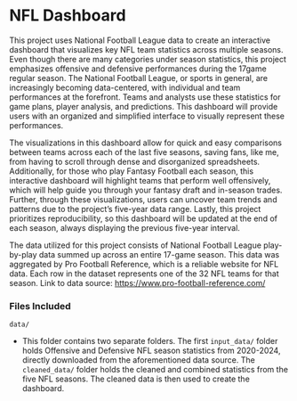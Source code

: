 # NFL Dashboard
This project uses National Football League data to create an interactive dashboard that visualizes key NFL team statistics across multiple seasons. Even though there are many categories under season statistics, this project emphasizes offensive and defensive performances during the 17game regular season. The National Football League, or sports in general, are increasingly becoming data-centered, with individual and team performances at the forefront. Teams and analysts use these statistics for game plans, player analysis, and predictions. This dashboard will provide users with an organized and simplified interface to visually represent these performances.  
 
The visualizations in this dashboard allow for quick and easy comparisons between teams across each of the last five seasons, saving fans, like me, from having to scroll through dense and disorganized spreadsheets. Additionally, for those who play Fantasy Football each season, this interactive dashboard will highlight teams that perform well offensively, which will help guide you through your fantasy draft and in-season trades. Further, through these visualizations, users can uncover team trends and patterns due to the project’s five-year data range. Lastly, this project prioritizes reproducibility, so this dashboard will be updated at the end of each season, always displaying the previous five-year interval. 

The data utilized for this project consists of National Football League play-by-play data summed up across an entire 17-game season. This data was aggregated by Pro Football Reference, which is a reliable website for NFL data. Each row in the dataset represents one of the 32 NFL teams for that season. Link to data source: https://www.pro-football-reference.com/ 

### Files Included
`data/` 
- This folder contains two separate folders. The first `input_data/` folder holds Offensive and Defensive NFL season statistics from 2020-2024, directly downloaded from the aforementioned data source. The `cleaned_data/` folder holds the cleaned and combined statistics from the five NFL seasons. The cleaned data is then used to create the dashboard.  

